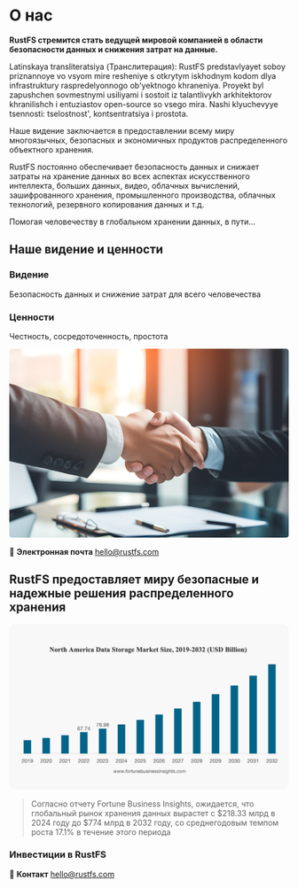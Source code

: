 # О нас

**RustFS стремится стать ведущей мировой компанией в области безопасности данных и снижения затрат на данные.**

Latinskaya transliteratsiya (Транслитерация): RustFS predstavlyayet soboy priznannoye vo vsyom mire resheniye s otkrytym iskhodnym kodom dlya infrastruktury raspredelyonnogo ob'yektnogo khraneniya. Proyekt byl zapushchen sovmestnymi usiliyami i sostoit iz talantlivykh arkhitektorov khranilishch i entuziastov open-source so vsego mira. Nashi klyuchevyye tsennosti: tselostnost', kontsentratsiya i prostota.

Наше видение заключается в предоставлении всему миру многоязычных, безопасных и экономичных продуктов распределенного объектного хранения.

RustFS постоянно обеспечивает безопасность данных и снижает затраты на хранение данных во всех аспектах искусственного интеллекта, больших данных, видео, облачных вычислений, зашифрованного хранения, промышленного производства, облачных технологий, резервного копирования данных и т.д.

Помогая человечеству в глобальном хранении данных, в пути...

## Наше видение и ценности

### Видение

Безопасность данных и снижение затрат для всего человечества

### Ценности

Честность, сосредоточенность, простота

![Видение и ценности](./images/vision-values.png)


📧 **Электронная почта**
<hello@rustfs.com>


## RustFS предоставляет миру безопасные и надежные решения распределенного хранения

![Рост глобального рынка хранения данных](./images/market-growth.png)

> Согласно отчету Fortune Business Insights, ожидается, что глобальный рынок хранения данных вырастет с $218.33 млрд в 2024 году до $774 млрд в 2032 году, со среднегодовым темпом роста 17.1% в течение этого периода

### Инвестиции в RustFS

📧 **Контакт**
<hello@rustfs.com>
